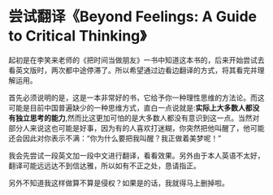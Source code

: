 # 尝试翻译《Beyond Feelings: A Guide to Critical Thinking》


起初是在李笑来老师的《把时间当做朋友》一书中知道这本书的，后来开始尝试去看英文版时，两次都中途停滞了。所以希望通过边看边翻译的方式，将其看完并理解运用。

首先必须说明的是，这是一本非常好的书，它给予你一种理性思维的方法论。而这可能是目前中国普遍缺少的一种思维方式，直白一点说就是:**实际上大多数人都没有独立思考的能力**,然而比这更加可怕的是大多数人都没有意识到这一点。当然对部分人来说这也可能是好事，因为有的人喜欢打迷糊，你突然把他叫醒了，他可能还会因此对你表示不满：“你为什么要把我叫醒？我正做着美梦呢！”

我会先尝试一段英文加一段中文进行翻译，看看效果。另外由于本人英语不太好，翻译可能远远达不到信达雅，所以如有不正之处，恳请指正。

另外不知道我这样做算不算是侵权？如果是的话，我就得马上删掉啦。
